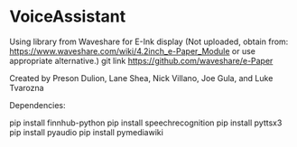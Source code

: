 # VoiceAssistant

Using library from Waveshare for E-Ink display (Not uploaded, obtain from: https://www.waveshare.com/wiki/4.2inch_e-Paper_Module or use appropriate alternative.)
    git link https://github.com/waveshare/e-Paper
    
Created by Preson Dulion, Lane Shea, Nick Villano, Joe Gula, and Luke Tvarozna
    
    
Dependencies:

pip install finnhub-python
pip install speechrecognition
pip install pyttsx3
pip install pyaudio
pip install pymediawiki

